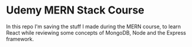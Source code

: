 # Udemy MERN Stack Course

In this repo I'm saving the stuff I made during the MERN course, to learn React while reviewing some concepts of MongoDB, Node and the Express framework.


